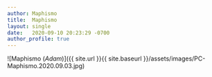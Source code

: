 ```yaml
---
author: Maphismo
title:  Maphismo
layout: single
date:   2020-09-10 20:23:29 -0700
author_profile: true
---
```


![Maphismo (_Adam_)]({{ site.url }}{{ site.baseurl }}/assets/images/PC-Maphismo.2020.09.03.jpg)

